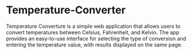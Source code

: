 # Temperature-Converter
Temperature Converture is a simple web application that allows users to convert temperatures between Celsius, Fahrenheit, and Kelvin. The app provides an easy-to-use interface for selecting the type of conversion and entering the temperature value, with results displayed on the same page.
